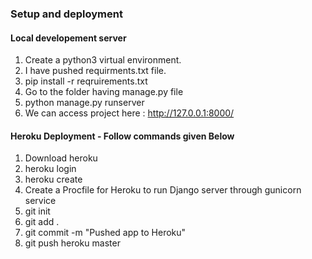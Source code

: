 ### Setup and deployment

#### Local developement server

1. Create a python3 virtual environment.
2. I have pushed requirments.txt file.
3. pip install -r reqruirements.txt
4. Go to the folder having manage.py file
5. python manage.py runserver 
6. We can access project here : http://127.0.0.1:8000/

#### Heroku Deployment - Follow commands given Below
1. Download heroku
2. heroku login
3. heroku create
4. Create a Procfile for Heroku to run Django server through gunicorn service
5. git init
6. git add .
7. git commit -m "Pushed app to Heroku"
8. git push heroku master

